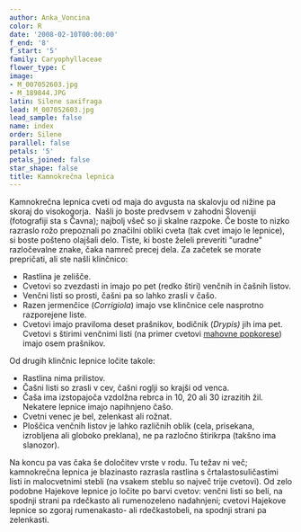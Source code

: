 ```yaml
---
author: Anka_Voncina
color: R
date: '2008-02-10T00:00:00'
f_end: '8'
f_start: '5'
family: Caryophyllaceae
flower_type: C
image:
- M_007052603.jpg
- M_189844.JPG
latin: Silene saxifraga
lead: M_007052603.jpg
lead_sample: false
name: index
order: Silene
parallel: false
petals: '5'
petals_joined: false
star_shape: false
title: Kamnokrečna lepnica
---
```

Kamnokrečna lepnica cveti od maja do avgusta na skalovju od nižine pa skoraj do visokogorja.  Našli jo boste predvsem v zahodni Sloveniji (fotografiji sta s Čavna); najbolj všeč so ji skalne razpoke. Če boste to nizko razraslo rožo prepoznali po značilni obliki cveta (tak cvet imajo le lepnice), si boste pošteno olajšali delo. Tiste, ki boste želeli preveriti \"uradne\" razločevalne znake, čaka namreč precej dela. Za začetek se morate prepričati, ali ste našli klinčnico:

-   Rastlina je zelišče.
-   Cvetovi so zvezdasti in imajo po pet (redko štiri) venčnih in čašnih listov.
-   Venčni listi so prosti, čašni pa so lahko zrasli v čašo.
-   Razen jermenčice (*Corrigiola*) imajo vse klinčnice cele nasprotno razporejene liste.
-   Cvetovi imajo praviloma deset prašnikov, bodičnik (*Drypis)* jih ima pet. Cvetovi s štirimi venčnimi listi (na primer cvetovi [mahovne popkorese](../MoehringiaMuscosa(MahovnaPopkoresa)/si_MoehringiaMuscosa(MahovnaPopkoresa).asp)) imajo osem prašnikov.

Od drugih klinčnic lepnice ločite takole:

-   Rastlina nima prilistov.
-   Čašni listi so zrasli v cev, čašni roglji so krajši od venca.
-   Čaša ima izstopajoča vzdolžna rebrca in 10, 20 ali 30 izrazitih žil. Nekatere lepnice imajo napihnjeno čašo.
-   Cvetni venec je bel, zelenkast ali rožnat.
-   Ploščica venčnih listov je lahko različnih oblik (cela, prisekana, izrobljena ali globoko preklana), ne pa razločno štirikrpa (takšno ima slanozor).

Na koncu pa vas čaka še določitev vrste v rodu. Tu težav ni več; kamnokrečna lepnica je blazinasto razrasla rastlina s črtalastosuličastimi listi in malocvetnimi stebli (na vsakem steblu so največ trije cvetovi). Od zelo podobne Hajekove lepnice jo ločite po barvi cvetov: venčni listi so beli, na spodnji strani pa rdečkasto ali rumenozeleno nadahnjeni; cvetovi Hajekove lepnice so zgoraj rumenakasto- ali rdečkastobeli, na spodnji strani pa zelenkasti.
